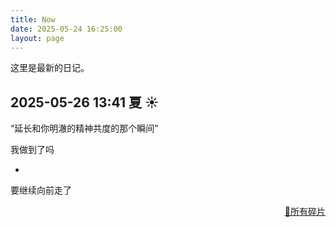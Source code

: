 ```yaml
---
title: Now
date: 2025-05-24 16:25:00
layout: page
---
```




这里是最新的日记。

## 2025-05-26 13:41 夏 ☀️

<div class="now-box">

“延长和你明澈的精神共度的那个瞬间”

我做到了吗

-

要继续向前走了

</div>

<p style="text-align:right;"><a href="/fragments/">🧩所有碎片</a></p>

